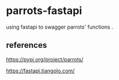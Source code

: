 # parrots-fastapi
using fastapi to swagger parrots' functions .

## references

https://pypi.org/project/parrots/

https://fastapi.tiangolo.com/
